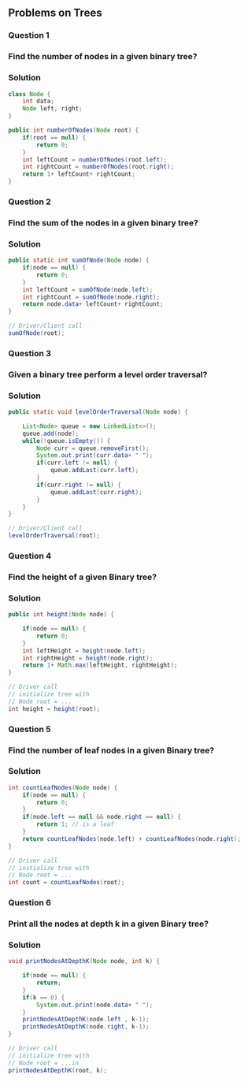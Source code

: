 ## Problems on Trees

### Question 1
### Find the number of nodes in a given binary tree?

### Solution
```java
class Node {
    int data;
    Node left, right;
}

public int numberOfNodes(Node root) {
    if(root == null) {
        return 0;
    }
    int leftCount = numberOfNodes(root.left);
    int rightCount = numberOfNodes(root.right);
    return 1+ leftCount+ rightCount;
}
```

### Question 2
### Find the sum of the nodes in a given binary tree?

### Solution
```java
public static int sumOfNode(Node node) {
    if(node == null) {
        return 0;
    }
    int leftCount = sumOfNode(node.left);
    int rightCount = sumOfNode(node.right);
    return node.data+ leftCount+ rightCount;
}

// Driver/Client call
sumOfNode(root);
```

### Question 3
### Given a binary tree perform a level order traversal?

### Solution
```java
public static void levelOrderTraversal(Node node) {

    List<Node> queue = new LinkedList<>();
    queue.add(node);
    while(!queue.isEmpty()) {
        Node curr = queue.removeFirst();
        System.out.print(curr.data+ " ");
        if(curr.left != null) {
            queue.addLast(curr.left);
        }
        if(curr.right != null) {
            queue.addLast(curr.right);
        }
    }
}

// Driver/Client call
levelOrderTraversal(root);
```

### Question 4
### Find the height of a given Binary tree?

### Solution
```java
public int height(Node node) {

    if(node == null) {
        return 0;
    }
    int leftHeight = height(node.left);
    int rightHeight = height(node.right);
    return 1+ Math.max(leftHeight, rightHeight);
}

// Driver call
// initialize tree with 
// Node root = ...
int height = height(root);
```

### Question 5
### Find the number of leaf nodes in a given Binary tree?

### Solution
```java
int countLeafNodes(Node node) {
    if(node == null) {
        return 0;
    }
    if(node.left == null && node.right == null) {
        return 1; // is a leaf
    }
    return countLeafNodes(node.left) + countLeafNodes(node.right);
}

// Driver call
// initialize tree with 
// Node root = ...
int count = countLeafNodes(root);
```

### Question 6
### Print all the nodes at depth k in a given Binary tree?

### Solution
```java
void printNodesAtDepthK(Node node, int k) {

    if(node == null) {
        return;
    }
    if(k == 0) {
        System.out.print(node.data+ " ");
    }
    printNodesAtDepthK(node.left , k-1);
    printNodesAtDepthK(node.right, k-1);
}

// Driver call
// initialize tree with 
// Node root = ...in
printNodesAtDepthK(root, k);
```